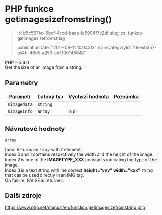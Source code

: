 PHP funkce getimagesizefromstring()
===================================

> id: b5c567bd-5bcf-4ccd-baae-fa5994f7b2df
> slug:
> 	cs: funkce-getimagesizefromstring
> 
> publicationDate: "2019-09-11 10:04:03"
> mainCategoryId: "0eeab3a7-a54b-46db-a253-ca6100145648"

PHP > 5.4.0<br/>
Get the size of an image from a string.


Parametry
--------------

| Parametr | Datový typ | Výchozí hodnota | Poznámka |
|-----|-----|-----|-----|
| `$imagedata` | `string` |  |  |
| `$imageinfo` | `array` | null |  |


Návratové hodnoty
----------------

`array`

|bool Returns an array with 7 elements.<br>
Index 0 and 1 contains respectively the width and the height of the image.<br>
Index 2 is one of the <b>IMAGETYPE_XXX</b> constants indicating the type of the image.<br>
Index 3 is a text string with the correct <b>height="yyy" width="xxx"</b> string<br>
that can be used directly in an IMG tag.<br>
On failure, FALSE is returned.

Další zdroje
------------

https://www.php.net/manual/en/function.getimagesizefromstring.php
